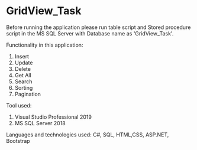 # GridView_Task

Before running the application please run table script and Stored procedure script in the MS SQL Server with Database name as 'GridView_Task'.

Functionality in this application:
1. Insert
2. Update
3. Delete
4. Get All
5. Search
6. Sorting
7. Pagination

Tool used:
1. Visual Studio Professional 2019
2. MS SQL Server 2018

Languages and technologies used:
C#, SQL, HTML,CSS, ASP.NET, Bootstrap
